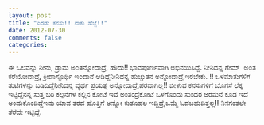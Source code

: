 ```yaml
---
layout: post
title: "ಎರಡು ಕನಸು!! ನಾಕು ಹೆಜ್ಜೆ!!"
date: 2012-07-30
comments: false
categories: 
---
```



ಈ ಒಲವನ್ನು ನೀನು, ಡ್ರಾಮ ಅ೦ತನ್ನೋದಾದ್ರೆ, ಹೌದು!! ಭಾವಪೂರ್ಣವಾಗಿ ಅಭಿನಯಿಸಿದ್ದೆ. ನೀನಿದನ್ನ ಗೇಮ್  ಅ೦ತ ಕರೆಯೋದಾದ್ರೆ, ಕ್ರೀಡಾಸ್ಪೂರ್ಥಿ ಇ೦ದಾನೆ ಆಡಿದ್ದೆನೀನಿದನ್ನ ಹುಚ್ಚುತನ ಅನ್ನೋದಾದ್ರೆ,ಇರಬೇಕು. !! ಒಳಮಾತುಗಳಿಗೆ ತುಟಿಗಳನ್ನು ಬಡಿದಿದ್ದೆನೀನಿದನ್ನ ವ್ಯರ್ಥ ಪ್ರಯತ್ನ ಅನ್ನೋದಾದ್ರೆ,ಪರವಾಗಿಲ್ಲ!! ಬೀಳುವ ಕನಸುಗಳಿಗೆ ಬೊಗಸೆ ಲೆಕ್ಕ ಇಟ್ಟಿದ್ದೆನನ್ನ ಸುತ್ತ ಬರಿ ಕಲ್ಪನೆಗಳ ಕಲ್ಲಿನ ಕೋಟೆ ಇದೆ ಅಂತಂದ್ರೆಕೋಟೆ ಒಳಗೊಂದು ಸುಂದರ ಅರಮನೆ ಕೂಡ ಇದೆ ಅಂದುಕೊಂಡಿದ್ದೆಇದು ಯಾವ ತರದ ಹೊತ್ತಿಗೆ ಅನ್ನೋ ಕುತೂಹಲ ಇದ್ದಿದ್ರೆ,ಒಮ್ಮೆ ಓದಬಹುದಿತ್ತಲ್ಲ!! ನಿನಗಂತಲೇ ತೆರೆದೇ ಇಟ್ಟಿದ್ದೆ. 
